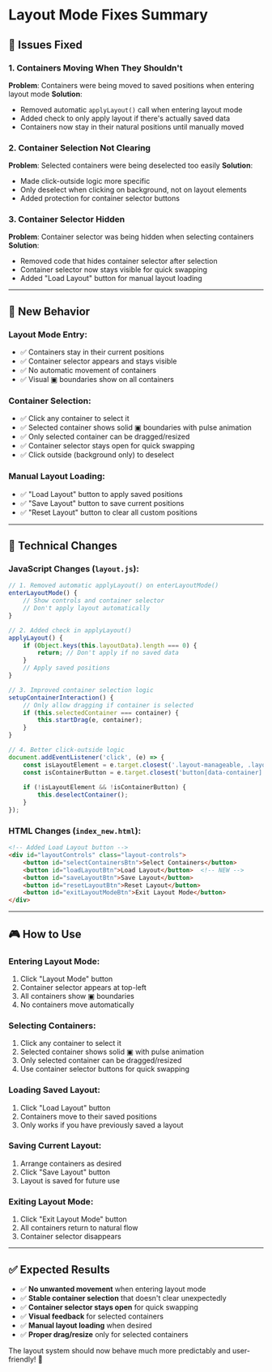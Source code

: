 # Layout Mode Fixes Summary

## 🚨 **Issues Fixed**

### **1. Containers Moving When They Shouldn't**
**Problem**: Containers were being moved to saved positions when entering layout mode
**Solution**: 
- Removed automatic `applyLayout()` call when entering layout mode
- Added check to only apply layout if there's actually saved data
- Containers now stay in their natural positions until manually moved

### **2. Container Selection Not Clearing**
**Problem**: Selected containers were being deselected too easily
**Solution**:
- Made click-outside logic more specific
- Only deselect when clicking on background, not on layout elements
- Added protection for container selector buttons

### **3. Container Selector Hidden**
**Problem**: Container selector was being hidden when selecting containers
**Solution**:
- Removed code that hides container selector after selection
- Container selector now stays visible for quick swapping
- Added "Load Layout" button for manual layout loading

---

## 🎯 **New Behavior**

### **Layout Mode Entry**:
- ✅ Containers stay in their current positions
- ✅ Container selector appears and stays visible
- ✅ No automatic movement of containers
- ✅ Visual ▣ boundaries show on all containers

### **Container Selection**:
- ✅ Click any container to select it
- ✅ Selected container shows solid ▣ boundaries with pulse animation
- ✅ Only selected container can be dragged/resized
- ✅ Container selector stays open for quick swapping
- ✅ Click outside (background only) to deselect

### **Manual Layout Loading**:
- ✅ "Load Layout" button to apply saved positions
- ✅ "Save Layout" button to save current positions
- ✅ "Reset Layout" button to clear all custom positions

---

## 🔧 **Technical Changes**

### **JavaScript Changes** (`layout.js`):
```javascript
// 1. Removed automatic applyLayout() on enterLayoutMode()
enterLayoutMode() {
    // Show controls and container selector
    // Don't apply layout automatically
}

// 2. Added check in applyLayout()
applyLayout() {
    if (Object.keys(this.layoutData).length === 0) {
        return; // Don't apply if no saved data
    }
    // Apply saved positions
}

// 3. Improved container selection logic
setupContainerInteraction() {
    // Only allow dragging if container is selected
    if (this.selectedContainer === container) {
        this.startDrag(e, container);
    }
}

// 4. Better click-outside logic
document.addEventListener('click', (e) => {
    const isLayoutElement = e.target.closest('.layout-manageable, .layout-controls, .container-selector, .corner-box');
    const isContainerButton = e.target.closest('button[data-container]');
    
    if (!isLayoutElement && !isContainerButton) {
        this.deselectContainer();
    }
});
```

### **HTML Changes** (`index_new.html`):
```html
<!-- Added Load Layout button -->
<div id="layoutControls" class="layout-controls">
    <button id="selectContainersBtn">Select Containers</button>
    <button id="loadLayoutBtn">Load Layout</button>  <!-- NEW -->
    <button id="saveLayoutBtn">Save Layout</button>
    <button id="resetLayoutBtn">Reset Layout</button>
    <button id="exitLayoutModeBtn">Exit Layout Mode</button>
</div>
```

---

## 🎮 **How to Use**

### **Entering Layout Mode**:
1. Click "Layout Mode" button
2. Container selector appears at top-left
3. All containers show ▣ boundaries
4. No containers move automatically

### **Selecting Containers**:
1. Click any container to select it
2. Selected container shows solid ▣ with pulse animation
3. Only selected container can be dragged/resized
4. Use container selector buttons for quick swapping

### **Loading Saved Layout**:
1. Click "Load Layout" button
2. Containers move to their saved positions
3. Only works if you have previously saved a layout

### **Saving Current Layout**:
1. Arrange containers as desired
2. Click "Save Layout" button
3. Layout is saved for future use

### **Exiting Layout Mode**:
1. Click "Exit Layout Mode" button
2. All containers return to natural flow
3. Container selector disappears

---

## ✅ **Expected Results**

- ✅ **No unwanted movement** when entering layout mode
- ✅ **Stable container selection** that doesn't clear unexpectedly
- ✅ **Container selector stays open** for quick swapping
- ✅ **Visual feedback** for selected containers
- ✅ **Manual layout loading** when desired
- ✅ **Proper drag/resize** only for selected containers

The layout system should now behave much more predictably and user-friendly! 🎯 